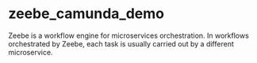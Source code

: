 # zeebe_camunda_demo
Zeebe is a workflow engine for microservices orchestration.
In workflows orchestrated by Zeebe, each task is usually carried out by a different microservice.
